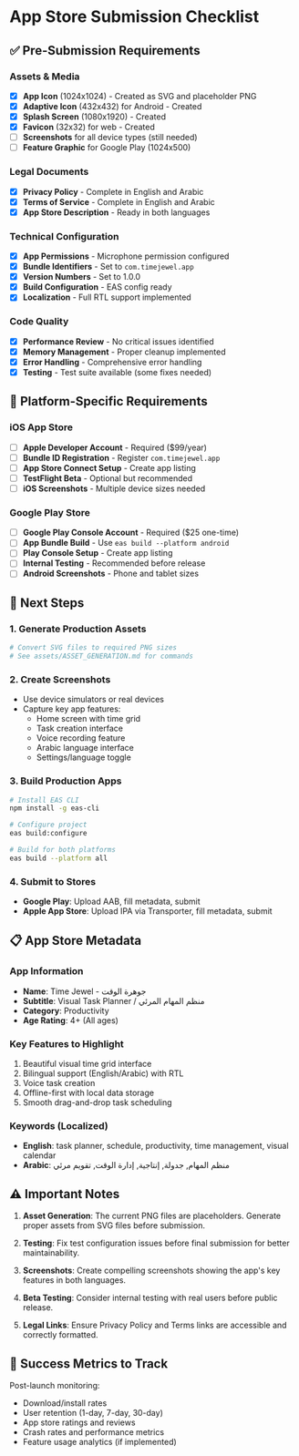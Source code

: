# App Store Submission Checklist

## ✅ Pre-Submission Requirements

### Assets & Media
- [x] **App Icon** (1024x1024) - Created as SVG and placeholder PNG
- [x] **Adaptive Icon** (432x432) for Android - Created
- [x] **Splash Screen** (1080x1920) - Created 
- [x] **Favicon** (32x32) for web - Created
- [ ] **Screenshots** for all device types (still needed)
- [ ] **Feature Graphic** for Google Play (1024x500)

### Legal Documents  
- [x] **Privacy Policy** - Complete in English and Arabic
- [x] **Terms of Service** - Complete in English and Arabic
- [x] **App Store Description** - Ready in both languages

### Technical Configuration
- [x] **App Permissions** - Microphone permission configured
- [x] **Bundle Identifiers** - Set to `com.timejewel.app`
- [x] **Version Numbers** - Set to 1.0.0
- [x] **Build Configuration** - EAS config ready
- [x] **Localization** - Full RTL support implemented

### Code Quality
- [x] **Performance Review** - No critical issues identified
- [x] **Memory Management** - Proper cleanup implemented  
- [x] **Error Handling** - Comprehensive error handling
- [x] **Testing** - Test suite available (some fixes needed)

## 📱 Platform-Specific Requirements

### iOS App Store
- [ ] **Apple Developer Account** - Required ($99/year)
- [ ] **Bundle ID Registration** - Register `com.timejewel.app`
- [ ] **App Store Connect Setup** - Create app listing
- [ ] **TestFlight Beta** - Optional but recommended
- [ ] **iOS Screenshots** - Multiple device sizes needed

### Google Play Store  
- [ ] **Google Play Console Account** - Required ($25 one-time)
- [ ] **App Bundle Build** - Use `eas build --platform android`
- [ ] **Play Console Setup** - Create app listing
- [ ] **Internal Testing** - Recommended before release
- [ ] **Android Screenshots** - Phone and tablet sizes

## 🚀 Next Steps

### 1. Generate Production Assets
```bash
# Convert SVG files to required PNG sizes
# See assets/ASSET_GENERATION.md for commands
```

### 2. Create Screenshots
- Use device simulators or real devices
- Capture key app features:
  - Home screen with time grid
  - Task creation interface
  - Voice recording feature
  - Arabic language interface
  - Settings/language toggle

### 3. Build Production Apps
```bash
# Install EAS CLI
npm install -g eas-cli

# Configure project
eas build:configure

# Build for both platforms
eas build --platform all
```

### 4. Submit to Stores
- **Google Play**: Upload AAB, fill metadata, submit
- **Apple App Store**: Upload IPA via Transporter, fill metadata, submit

## 📋 App Store Metadata

### App Information
- **Name**: Time Jewel - جوهرة الوقت
- **Subtitle**: Visual Task Planner / منظم المهام المرئي
- **Category**: Productivity
- **Age Rating**: 4+ (All ages)

### Key Features to Highlight
1. Beautiful visual time grid interface
2. Bilingual support (English/Arabic) with RTL
3. Voice task creation
4. Offline-first with local data storage
5. Smooth drag-and-drop task scheduling

### Keywords (Localized)
- **English**: task planner, schedule, productivity, time management, visual calendar
- **Arabic**: منظم المهام, جدولة, إنتاجية, إدارة الوقت, تقويم مرئي

## ⚠️ Important Notes

1. **Asset Generation**: The current PNG files are placeholders. Generate proper assets from SVG files before submission.

2. **Testing**: Fix test configuration issues before final submission for better maintainability.

3. **Screenshots**: Create compelling screenshots showing the app's key features in both languages.

4. **Beta Testing**: Consider internal testing with real users before public release.

5. **Legal Links**: Ensure Privacy Policy and Terms links are accessible and correctly formatted.

## 🎯 Success Metrics to Track

Post-launch monitoring:
- Download/install rates
- User retention (1-day, 7-day, 30-day)  
- App store ratings and reviews
- Crash rates and performance metrics
- Feature usage analytics (if implemented)